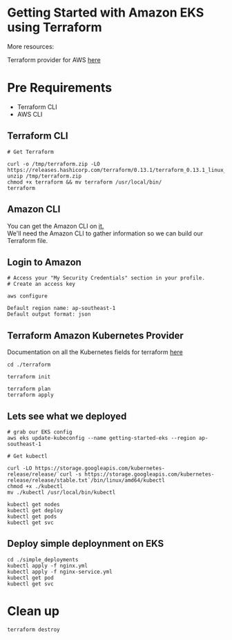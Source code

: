 # Getting Started with Amazon EKS using Terraform

More resources:

Terraform provider for AWS [here](https://www.terraform.io/docs/providers/aws/index.html) <br/>


# Pre Requirements
- Terraform CLI 
- AWS CLI

## Terraform CLI 

```
# Get Terraform

curl -o /tmp/terraform.zip -LO https://releases.hashicorp.com/terraform/0.13.1/terraform_0.13.1_linux_amd64.zip
unzip /tmp/terraform.zip
chmod +x terraform && mv terraform /usr/local/bin/
terraform
```

## Amazon CLI

You can get the Amazon CLI on [it.](https://docs.aws.amazon.com/cli/latest/userguide/cli-chap-install.html) 
<br/>
We'll need the Amazon CLI to gather information so we can build our Terraform file.


## Login to Amazon

```
# Access your "My Security Credentials" section in your profile. 
# Create an access key

aws configure

Default region name: ap-southeast-1
Default output format: json
```



## Terraform Amazon Kubernetes Provider 

Documentation on all the Kubernetes fields for terraform [here](https://www.terraform.io/docs/providers/aws/r/eks_cluster.html)

```
cd ./terraform

terraform init

terraform plan
terraform apply

```

## Lets see what we deployed

```
# grab our EKS config
aws eks update-kubeconfig --name getting-started-eks --region ap-southeast-1

# Get kubectl

curl -LO https://storage.googleapis.com/kubernetes-release/release/`curl -s https://storage.googleapis.com/kubernetes-release/release/stable.txt`/bin/linux/amd64/kubectl
chmod +x ./kubectl
mv ./kubectl /usr/local/bin/kubectl

kubectl get nodes
kubectl get deploy
kubectl get pods
kubectl get svc
```

## Deploy simple deploynment on EKS

```
cd ./simple_deployments
kubectl apply -f nginx.yml
kubectl apply -f nginx-service.yml
kubectl get pod
kubectl get svc

```

# Clean up 

```
terraform destroy
```